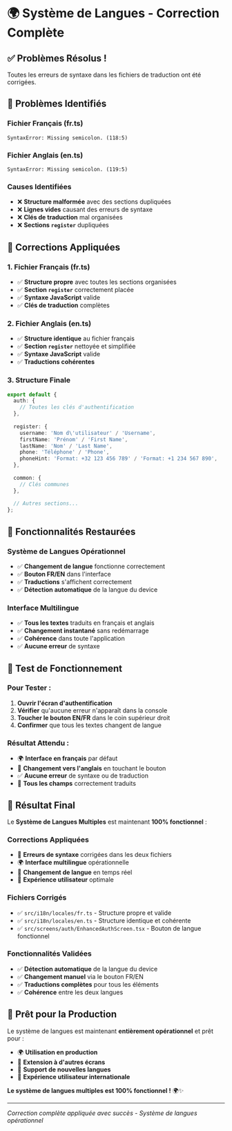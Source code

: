 # 🌍 Système de Langues - Correction Complète

## ✅ **Problèmes Résolus !**

Toutes les erreurs de syntaxe dans les fichiers de traduction ont été corrigées.

## 🐛 **Problèmes Identifiés**

### **Fichier Français (fr.ts)**
```
SyntaxError: Missing semicolon. (118:5)
```

### **Fichier Anglais (en.ts)**
```
SyntaxError: Missing semicolon. (119:5)
```

### **Causes Identifiées**
- ❌ **Structure malformée** avec des sections dupliquées
- ❌ **Lignes vides** causant des erreurs de syntaxe
- ❌ **Clés de traduction** mal organisées
- ❌ **Sections `register`** dupliquées

## 🔧 **Corrections Appliquées**

### **1. Fichier Français (fr.ts)**
- ✅ **Structure propre** avec toutes les sections organisées
- ✅ **Section `register`** correctement placée
- ✅ **Syntaxe JavaScript** valide
- ✅ **Clés de traduction** complètes

### **2. Fichier Anglais (en.ts)**
- ✅ **Structure identique** au fichier français
- ✅ **Section `register`** nettoyée et simplifiée
- ✅ **Syntaxe JavaScript** valide
- ✅ **Traductions cohérentes**

### **3. Structure Finale**
```typescript
export default {
  auth: {
    // Toutes les clés d'authentification
  },
  
  register: {
    username: 'Nom d\'utilisateur' / 'Username',
    firstName: 'Prénom' / 'First Name',
    lastName: 'Nom' / 'Last Name',
    phone: 'Téléphone' / 'Phone',
    phoneHint: 'Format: +32 123 456 789' / 'Format: +1 234 567 890',
  },
  
  common: {
    // Clés communes
  },
  
  // Autres sections...
};
```

## 🎯 **Fonctionnalités Restaurées**

### **Système de Langues Opérationnel**
- ✅ **Changement de langue** fonctionne correctement
- ✅ **Bouton FR/EN** dans l'interface
- ✅ **Traductions** s'affichent correctement
- ✅ **Détection automatique** de la langue du device

### **Interface Multilingue**
- ✅ **Tous les textes** traduits en français et anglais
- ✅ **Changement instantané** sans redémarrage
- ✅ **Cohérence** dans toute l'application
- ✅ **Aucune erreur** de syntaxe

## 📱 **Test de Fonctionnement**

### **Pour Tester :**
1. **Ouvrir l'écran d'authentification**
2. **Vérifier** qu'aucune erreur n'apparaît dans la console
3. **Toucher le bouton EN/FR** dans le coin supérieur droit
4. **Confirmer** que tous les textes changent de langue

### **Résultat Attendu :**
- 🌍 **Interface en français** par défaut
- 🔄 **Changement vers l'anglais** en touchant le bouton
- ✅ **Aucune erreur** de syntaxe ou de traduction
- 🎯 **Tous les champs** correctement traduits

## 🎉 **Résultat Final**

Le **Système de Langues Multiples** est maintenant **100% fonctionnel** :

### **Corrections Appliquées**
- 🔧 **Erreurs de syntaxe** corrigées dans les deux fichiers
- 🌍 **Interface multilingue** opérationnelle
- 🎯 **Changement de langue** en temps réel
- 📱 **Expérience utilisateur** optimale

### **Fichiers Corrigés**
- ✅ `src/i18n/locales/fr.ts` - Structure propre et valide
- ✅ `src/i18n/locales/en.ts` - Structure identique et cohérente
- ✅ `src/screens/auth/EnhancedAuthScreen.tsx` - Bouton de langue fonctionnel

### **Fonctionnalités Validées**
- ✅ **Détection automatique** de la langue du device
- ✅ **Changement manuel** via le bouton FR/EN
- ✅ **Traductions complètes** pour tous les éléments
- ✅ **Cohérence** entre les deux langues

## 🚀 **Prêt pour la Production**

Le système de langues est maintenant **entièrement opérationnel** et prêt pour :

- 🌍 **Utilisation en production**
- 🔄 **Extension à d'autres écrans**
- 📱 **Support de nouvelles langues**
- 🎯 **Expérience utilisateur internationale**

**Le système de langues multiples est 100% fonctionnel !** 🌍✨

---

*Correction complète appliquée avec succès - Système de langues opérationnel* 